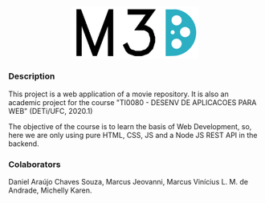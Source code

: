 <p align="center">
  <img src= "Release 2/public/images/m3d.svg" width="50%" >
</p>

### Description
This project is a web application of a movie repository. 
It is also an academic project for the course "TI0080 - DESENV DE APLICACOES PARA WEB" (DETi/UFC, 2020.1)

The objective of the course is to learn the basis of Web Development, so, here we are only using pure HTML, CSS, JS and a Node JS REST API in the backend.

### Colaborators
Daniel Araújo Chaves Souza, Marcus Jeovanni, Marcus Vinícius L. M. de Andrade, Michelly Karen.